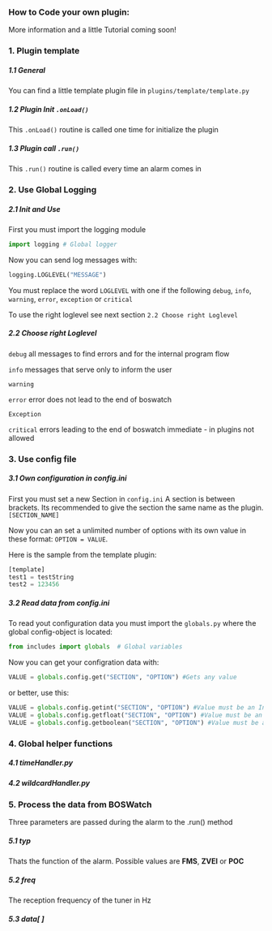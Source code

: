 ### How to Code your own plugin:

More information and a little Tutorial coming soon!

### 1. Plugin template
##### 1.1 General
You can find a little template plugin file in `plugins/template/template.py`

##### 1.2 Plugin Init `.onLoad()`
This `.onLoad()` routine is called one time for initialize the plugin

##### 1.3 Plugin call `.run()`
This `.run()` routine is called every time an alarm comes in


### 2. Use Global Logging
##### 2.1 Init and Use
First you must import the logging module
```python
import logging # Global logger
```
Now you can send log messages with:

```python
logging.LOGLEVEL("MESSAGE")
```
You must replace the word `LOGLEVEL` with one if the following `debug`, `info`, `warning`, `error`, `exception` or `critical`

To use the right loglevel see next section `2.2 Choose right Loglevel`

##### 2.2 Choose right Loglevel
`debug`
all messages  to find errors and for the internal program flow

`info`
messages that serve only to inform the user

`warning`


`error`
error does not lead to the end of boswatch

`Exception`

`critical`
errors leading to the end of boswatch immediate - in plugins not allowed


### 3. Use config file
##### 3.1 Own configuration in config.ini
First you must set a new Section in `config.ini`
A section is between brackets. Its recommended to give the section the same name as the plugin. `[SECTION_NAME]`

Now you can an set a unlimited number of options with its own value in these format: `OPTION = VALUE`.

Here is the sample from the template plugin:
```python
[template]
test1 = testString
test2 = 123456
```

##### 3.2 Read data from config.ini
To read yout configuration data you must import the `globals.py` where the global config-object is located:
```python
from includes import globals  # Global variables
```

Now you can get your configration data with:
```python
VALUE = globals.config.get("SECTION", "OPTION") #Gets any value
```
or better, use this:
```python
VALUE = globals.config.getint("SECTION", "OPTION") #Value must be an Integer
VALUE = globals.config.getfloat("SECTION", "OPTION") #Value must be an Float
VALUE = globals.config.getboolean("SECTION", "OPTION") #Value must be an Boolean
```


### 4. Global helper functions
##### 4.1 timeHandler.py
##### 4.2 wildcardHandler.py


### 5. Process the data from BOSWatch
Three parameters are passed during the alarm to the .run() method

##### 5.1 typ
Thats the function of the alarm. Possible values are **FMS**, **ZVEI** or **POC**

##### 5.2 freq
The reception frequency of the tuner in Hz

##### 5.3 data[ ]
